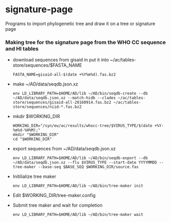 # signature-page
Programs to import phylogenetic tree and draw it on a tree or signature page

### Making tree for the signature page from the WHO CC sequence and HI tables

  - download sequences from gisaid in put it into ~/ac/tables-store/sequences/$FASTA_NAME

        FASTA_NAME=gisaid-all-$(date +%Y%m%d).fas.bz2

  - make ~/AD/data/seqdb.json.xz

        env LD_LIBRARY_PATH=$HOME/AD/lib ~/AD/bin/seqdb-create --db ~/AD/data/seqdb.json.xz --match-hidb --clades ~/ac/tables-store/sequences/gisaid-all-20160914.fas.bz2 ~/ac/tables-store/sequences/niid-*.fas.bz2

  - mkdir $WORKING_DIR

        WORKING_DIR="/syn/eu/ac/results/whocc-tree/$VIRUS_TYPE/$(date +%Y-%m%d-%H%M);"
        mkdir "$WORKING_DIR"
        cd "$WORKING_DIR"

  - export sequences from ~/AD/data/seqdb.json.xz

        env LD_LIBRARY_PATH=$HOME/AD/lib ~/AD/bin/seqdb-export --db ~/AD/data/seqdb.json.xz --flu $VIRUS_TYPE --start-date YYYYMMDD --tree-maker --base-seq $BASE_SEQ $WORKING_DIR/source.fas

  - Initilialize tree maker

        env LD_LIBRARY_PATH=$HOME/AD/lib ~/AD/bin/tree-maker init

  - Edit $WORKING_DIR/tree-maker.config

  - Submit tree maker and wait for completion

        env LD_LIBRARY_PATH=$HOME/AD/lib ~/AD/bin/tree-maker wait
